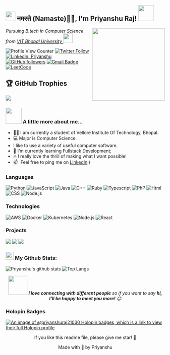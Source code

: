 <h2><img src="https://emojis.slackmojis.com/emojis/images/1531849430/4246/blob-sunglasses.gif?1531849430" width="30"/> नमस्ते (Namaste)🙏🏻, I'm Priyanshu Raj! <img src="https://media.giphy.com/media/12oufCB0MyZ1Go/giphy.gif" width="50"></h2>
<img align='right' src="https://media.giphy.com/media/M9gbBd9nbDrOTu1Mqx/giphy.gif" width="230">
<p><em>Pursuing B.tech in Computer Science from <a href="https://vitbhopal.ac.in/">VIT Bhopal University
</a><img src="https://media.giphy.com/media/WUlplcMpOCEmTGBtBW/giphy.gif" width="30"> 
</em></p>

![Profile View Counter](https://komarev.com/ghpvc/?username=Priyanshuraj21030)
[![Twitter Follow](https://img.shields.io/twitter/follow/Priyans91079265?label=Follow)](https://twitter.com/intent/follow?screen_name=Priyans91079265)
[![Linkedin: Priyanshu](https://img.shields.io/badge/-Priyanshu-blue?style=flat-square&logo=Linkedin&logoColor=white&link=https://www.linkedin.com/in/priyanshu-raj-280ba8220/)](https://www.linkedin.com/in/priyanshu-raj-280ba8220/)
[![GitHub followers](https://img.shields.io/github/followers/Priyanshuraj21030?label=Follow&style=social)](https://github.com/Priyanshuraj21030)
[![Gmail Badge](https://img.shields.io/badge/-Gmail-c14438?style=flat-square&logo=Gmail&logoColor=white&link=mailto:priyanshuraj21030@gmail.com)](mailto:priyanshuraj21030@gmail.com)
[![LeetCode](https://img.shields.io/badge/-LeetCode-FFA116?style=flat-square&logo=LeetCode&logoColor=black)](https://leetcode.com/Priyanshuraj21030/)

## 🏆 GitHub Trophies
![](https://github-profile-trophy.vercel.app/?username=Priyanshuraj21030&theme=radical&no-frame=false&no-bg=false&margin-w=4)

### <img src="https://media.giphy.com/media/VgCDAzcKvsR6OM0uWg/giphy.gif" width="50"> A little more about me...  

- 👨‍🏛 I am currently a student of Vellore Institute Of Technology, Bhopal.
- 💻 Major is Computer Science.
- I like to use a variety of useful computer software.
- 🌱 I’m currently learning Fullstack Development;
- 🔥 I really love the thrill of making what I want possible!
- 📫 &nbsp;Feel free to ping me on [LinkedIn](https://www.linkedin.com/in/priyanshu-raj-280ba8220/):)



  
### Languages

![Python](https://img.shields.io/badge/-Python-000?&logo=Python)
![JavaScript](https://img.shields.io/badge/-JavaScript-000?&logo=JavaScript)
![Java](https://img.shields.io/badge/-Java-000?&logo=Java&logoColor=007396)
![C++](https://img.shields.io/badge/-C++-000?&logo=c%2b%2b&logoColor=00599C)
![Ruby](https://img.shields.io/badge/-AWS-000?&logo=Ruby)
![Typescript](https://img.shields.io/badge/-Typescript-000?&logo=Typescript)
![PhP](https://img.shields.io/badge/-PhP-000?&logo=PhP)
![Html](https://img.shields.io/badge/-HTML-000?&logo=Html)
![CSS](https://img.shields.io/badge/-CSS-000?&logo=CSS)
![Node.js](https://img.shields.io/badge/-Node.js-000?&logo=Node.js)

### Technologies

![AWS](https://img.shields.io/badge/-AWS-000?&logo=Amazon-AWS&logoColor=F90)
![Docker](https://img.shields.io/badge/-Docker-000?&logo=Docker)
![Kubernetes](https://img.shields.io/badge/-Kubernetes-000?&logo=Kubernetes)
![Node.js](https://img.shields.io/badge/-Node.js-000?&logo=node.js)
![React](https://img.shields.io/badge/-React-000?&logo=React)
### Projects

[![](https://img.shields.io/badge/-🧬%20GreenBin%20Website-000)](https://github.com/Priyanshuraj21030/GreenBin)
[![](https://img.shields.io/badge/-👔%20%20Certifyy-000)](https://github.com/Priyanshuraj21030/certificate)
[![](https://img.shields.io/badge/-☕%20Health%20Website-000)](https://github.com/Priyanshuraj21030/Multipred)

### <img src='https://media1.giphy.com/media/du3J3cXyzhj75IOgvA/giphy.gif?cid=ecf05e47x2g034i9pzwtzzsd3xgg2w9nr94t4tflbbgo3008&rid=giphy.gif' width='25' /> My Github Stats:
![Priyanshu's github stats](https://github-readme-stats.vercel.app/api?username=Priyanshuraj21030&show_icons=true&title_color=ffc857&icon_color=8ac926&text_color=daf7dc&bg_color=151515&hide=issues&count_private=true&include_all_commits=true)
![Top Langs](https://github-readme-stats.vercel.app/api/top-langs/?username=Priyanshuraj21030&layout=compact&text_color=daf7dc&bg_color=151515&hide=css,html,php,java)



<p align="center"><img src="https://media.giphy.com/media/LnQjpWaON8nhr21vNW/giphy.gif" width="60"> <em><b>I love connecting with different people</b> so if you want to say <b>hi, I'll be happy to meet you more!</b> 😊</em></p>

### Holopin Badges
[![An image of @priyanshuraj21030 Holopin badges, which is a link to view their full Holopin profile](https://holopin.me/@priyanshuraj21030)](https://holopin.io/@priyanshuraj21030)

<p align="center"> If you like this readme file, please give me star! 🌟</p>
<p align = "center" > Made with 🤍 by Priyanshu </p>
